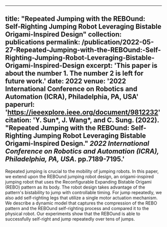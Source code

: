 
---
title: "Repeated Jumping with the REBOund: Self-Righting Jumping Robot Leveraging Bistable Origami-Inspired Design"
collection: publications
permalink: /publication/2022-05-27-Repeated-Jumping-with-the-REBOund:-Self-Righting-Jumping-Robot-Leveraging-Bistable-Origami-Inspired-Design
excerpt: 'This paper is about the number 1. The number 2 is left for future work.'
date: 2022
venue: '2022 International Conference on Robotics and Automation (ICRA), Philadelphia, PA, USA'
paperurl: 'https://ieeexplore.ieee.org/document/9812232'
citation: 'Y. Sun*, J. Wang*, and C. Sung. (2022). &quot;Repeated Jumping with the REBOund: Self-Righting Jumping Robot Leveraging Bistable Origami-Inspired Design.&quot; <i>2022 International Conference on Robotics and Automation (ICRA), Philadelphia, PA, USA</i>. pp.7189-7195.'
---
Repeated jumping is crucial to the mobility of jumping robots. In this paper, we extend upon the REBOund jumping robot design, an origami-inspired jumping robot that uses the Reconfigurable Expanding Bistable Origami (REBO) pattern as its body. The robot design takes advantage of the pattern's bistability to jump with controllable timing. For jump repeatedly, we also add self-righting legs that utilize a single motor actuation mechanism. We describe a dynamic model that captures the compression of the REBO pattern and the REBOund self-righting process and compared it to the physical robot. Our experiments show that the REBOund is able to successfully self-right and jump repeatedly over tens of jumps.
